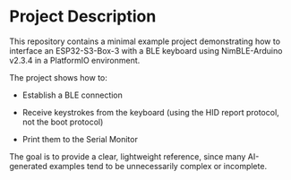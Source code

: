 # Project Description

This repository contains a minimal example project demonstrating how to interface an ESP32-S3-Box-3 with a BLE keyboard using NimBLE-Arduino v2.3.4 in a PlatformIO environment.

The project shows how to:

- Establish a BLE connection

- Receive keystrokes from the keyboard (using the HID report protocol, not the boot protocol)

- Print them to the Serial Monitor

The goal is to provide a clear, lightweight reference, since many AI-generated examples tend to be unnecessarily complex or incomplete.
